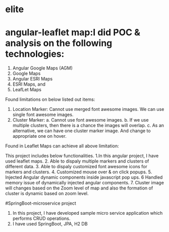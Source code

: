 # elite
# angular-leaflet map:I did POC & analysis on the following technologies:
1.	Angular Google Maps (AGM)
2.	Google Maps
3.	Angular ESRI Maps
4.	ESRI Maps, and
5.	LeafLet Maps

Found limitations on below listed out items:

1.	Location Marker: Cannot use merged font awesome images. We can use single font awesome images.
2.	Cluster Marker:
a.	Cannot use font awesome images.
b.	If we use multiple clusters, then there is a chance the images will overlap.
c.	As an alternative, we can have one cluster marker image. And change to appropriate one on hover.

Found in Leaflet Maps can achieve all above limitation:

This project includes below functionalities.
1.In this angular project, I have used leaflet maps.
2. Able to dispaly multiple markers and clusters of different data.
3. Able to dispaly customized font awesome icons for markers and clusters.
4. Customized  mouse over & on click popups.
5. Injected Angular dynamic components inside javascript pop ups.
6  Handled memory issue of dynamically injected angular components.
7. Cluster image will changes based on the Zoom level of map and also the formation of cluster is dynamic based on zoom level.

#SpringBoot-microservice project
1. In this project, I have developed sample micro service application which performs CRUD operations.
2. I have used SpringBoot, JPA, H2 DB
